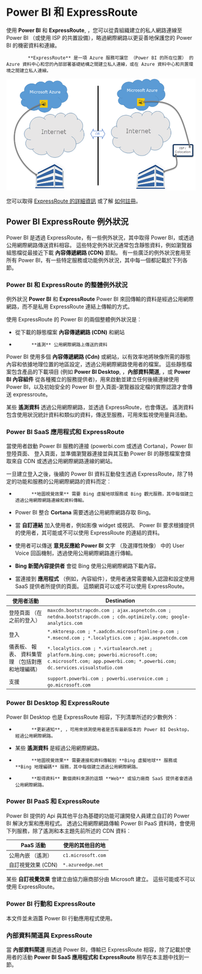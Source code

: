 <properties
   pageTitle="Power BI 和 ExpressRoute"
   description="Power BI 和 ExpressRoute"
   services="powerbi"
   documentationCenter=""
   authors="davidiseminger"
   manager="mblythe"
   backup=""
   editor=""
   tags=""
   qualityFocus="no"
   qualityDate=""/>

<tags
   ms.service="powerbi"
   ms.devlang="NA"
   ms.topic="article"
   ms.tgt_pltfrm="NA"
   ms.workload="powerbi"
   ms.date="10/10/2016"
   ms.author="davidi"/>

# Power BI 和 ExpressRoute

使用 **Power BI** 和 **ExpressRoute**, ，您可以從貴組織建立的私人網路連線至 Power BI （或使用 ISP 的共置設備），略過網際網路以更妥善地保護您的 Power BI 的機密資料和連線。


            **ExpressRoute** 是一項 Azure 服務可讓您 （Power BI 的所在位置） 的 Azure 資料中心和您的內部部署基礎結構之間建立私人連線，或在 Azure 資料中心和共置環境之間建立私人連線。


![](media/powerbi-admin-power-bi-expressroute/pbi_expressroute_1.png)

您可以取得 [ExpressRoute 的詳細資訊](https://azure.microsoft.com/services/expressroute/) 或了解 [如何註冊](https://azure.microsoft.com/pricing/details/expressroute/)。


## Power BI ExpressRoute 例外狀況

Power BI 是透過 ExpressRoute，有一些例外狀況，其中取得 Power BI，或透過公用網際網路傳送資料相容。 這些特定例外狀況通常包含靜態資料，例如瀏覽器組態檔從最接近下載 **內容傳遞網路 (CDN)** 節點。 有一些廣泛的例外狀況套用至所有 Power BI，有一些特定服務或功能例外狀況，其中每一個都記載於下列各節。

### Power BI 和 ExpressRoute 的整體例外狀況

例外狀況 **Power BI** 和 **ExpressRoute** Power BI 來回傳輸的資料是經過公用網際網路，而不是私用 ExpressRoute 連結上傳輸的方式。

使用 ExpressRoute 的 Power BI 的兩個整體例外狀況是︰

-   從下載的靜態檔案 **內容傳遞網路 (CDN)** 和網站

-   
            **遙測** 公用網際網路上傳送的資料

Power BI 使用多個 **內容傳遞網路 (Cdn)** 或網站，以有效率地將映像所需的靜態內容和依據地理位置的地區設定，透過公用網際網路使用者的檔案。 這些靜態檔案包含產品的下載項目 (例如 **Power BI Desktop**, ，**內部資料閘道**, ，或 **Power BI 內容組件** 從各種獨立的服務提供者)，用來啟動並建立任何後續連線使用 Power BI，以及初始安全的 Power BI 登入頁面-瀏覽器設定檔的實際認證才會傳送 expressroute。   

某些 **遙測資料** 透過公用網際網路，並透過 ExpressRoute，也會傳送。 遙測資料包含使用狀況統計資料和類似的資料，傳送至服務，可用來監視使用量與活動。

### Power BI SaaS 應用程式和 ExpressRoute

當使用者啟動 Power BI 服務的連接 (powerbi.com 或透過 Cortana)，Power BI 登陸頁面、 登入頁面，並準備瀏覽器連接並與其互動 Power BI 的靜態檔案會擷取來自 CDN 或透過公用網際網路連線的網站。

一旦建立登入之後，後續的 Power BI 資料互動發生透過 ExpressRoute，除了特定的功能和服務的公用網際網路的資料而定︰

-   
            **地圖視覺效果** 需要 Bing 虛擬地球服務或 Bing 觀光服務，其中每個建立透過公用網際網路連線和資料傳輸。

-   Power BI 整合 **Cortana** 需要透過公用網際網路存取 Bing。

-   當 **自訂連結** 加入使用者，例如影像 widget 或視訊、 Power BI 要求根據提供的使用者，其可能或不可以使用 ExpressRoute 的連結的資料。

-   使用者可以傳送 **意見反應給 Power BI** 文字 （及選擇性映像） 中的 User Voice 回函機制，透過使用公用網際網路進行傳輸。

-    **Bing 新聞內容提供者** 會從 Bing 使用公用網際網路下載內容。

-   當連接到 **應用程式** （例如，內容組件），使用者通常需要輸入認證和設定使用 SaaS 提供者所提供的頁面。 這類網頁可以或不可以使用 ExpressRoute。


|使用者活動 |Destination|
|---|---|
|登陸頁面 （在之前的登入）| `maxcdn.bootstrapcdn.com ; ajax.aspnetcdn.com ; netdna.bootstrapcdn.com ; cdn.optimizely.com; google-analytics.com ` |
|登入 | `*.mktoresp.com ; *.aadcdn.microsoftonline-p.com ; *.msecnd.com ; *.localytics.com ; ajax.aspnetcdn.com`  |
|儀表板、 報表、 資料集管理 （包括對應和地理編碼）| `*.localytics.com ; *.virtualearch.net ; platform.bing.com; powerbi.microsoft.com; c.microsoft.com; app.powerbi.com; *.powerbi.com; dc.services.visualstudio.com `  |
|支援| `support.powerbi.com ; powerbi.uservoice.com ; go.microsoft.com `|


### Power BI Desktop 和 ExpressRoute

Power BI Desktop 也是 ExpressRoute 相容，下列清單所述的少數例外︰

-   
            **更新通知**, ，可用來偵測使用者是否有最新版本的 Power BI Desktop，經過公用網際網路。

-   某些 **遙測資料** 是經過公用網際網路。

-   
            **地圖視覺效果** 需要連接和資料傳輸到 **Bing 虛擬地球** 服務或 **Bing 地理編碼** 服務，其中每個建立透過公用網際網路。

-   
            **取得資料** 數個資料來源的這類 **Web** 或協力廠商 SaaS 提供者會透過公用網際網路。


### Power BI PaaS 和 ExpressRoute

Power BI 提供的 Api 與其他平台為基礎的功能可讓開發人員建立自訂的 Power BI 解決方案和應用程式。 透過公用網際網路傳輸 Power BI PaaS 資料時，會使用下列服務，除了遙測和本主題先前所述的 CDN 資料︰

|PaaS 活動 |使用的其他目的地 |
|---|---|
|公用內嵌 （遙測）| `c1.microsoft.com` |
|自訂視覺效果 (CDN) | `*.azureedge.net`  |

某些 **自訂視覺效果** 會建立由協力廠商部分由 Microsoft 建立。 這些可能或不可以使用 ExpressRoute。

### Power BI 行動和 ExpressRoute

本文件並未涵蓋 Power BI 行動應用程式使用。  


### 內部資料閘道與 ExpressRoute

當 **內部資料閘道** 用透過 Power BI，傳輸已 ExpressRoute 相容，除了記載於使用者的活動 **Power BI SaaS 應用程式和 ExpressRoute** 稍早在本主題中找到一節。  
